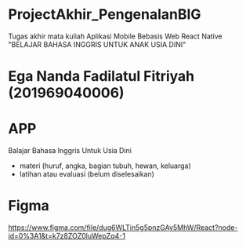 # ProjectAkhir_PengenalanBIG
Tugas akhir mata kuliah Aplikasi Mobile Bebasis Web React Native "BELAJAR BAHASA INGGRIS UNTUK ANAK USIA DINI"
# Ega Nanda Fadilatul Fitriyah (201969040006)
# APP
Balajar Bahasa Inggris Untuk Usia Dini
* materi (huruf, angka, bagian tubuh, hewan, keluarga)
* latihan atau evaluasi (belum diselesaikan)
# Figma
https://www.figma.com/file/dug6WLTin5g5pnzGAy5MhW/React?node-id=0%3A1&t=k7z8ZOZ0luWepZq4-1
